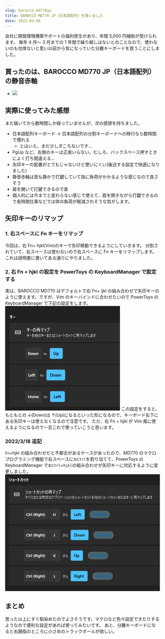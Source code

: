 ```yaml
---
slug: barocco_md770jp
title: BAROCCO MD770 JP（日本語配列）を買いました
date: 2022-03-09
---
```


会社に開発環境構築サポートの福利厚生があり、年間 5,000 円補助が受けられます。
毎年 4 月～ 3 月までの 1 年間で繰り越しはないとのことなので、使わないのも勿体ないと思い以前から気になっていた分離キーボードを買うことにしました。

## 買ったのは、BAROCCO MD770 JP（日本語配列）の静音赤軸

- ![](img1.png)

## 実際に使ってみた感想

まだ届いてから数時間しか経っていませんが、次の感想を持ちました。

- 日本語配列キーボード → 日本語配列の分割キーボードへの移行なら数時間で慣れる
  - とはいえ、まだ少しぎこちないです…
- PgUp など、右側のキーは正直いらない。むしろ、バックスペース押すときによく打ち間違える…
- 矢印キーの配置がとてもじゃないけど使いにくい(後述する設定で快適になりました)
- 静音赤軸は音も静かで打鍵していて指に負荷がかかるような感じなので良さそう
- 肩を開いて打鍵できるので楽
- 個人的には今までと変わらない感じで使えて、肩を開きながら打鍵できるので長時間仕事などでは体の負荷が軽減されそうな気がします。

## 矢印キーのリマップ

### 1. 右スペースに Fn キーをリマップ

今回は、右 Fn+ hjkl(Vim)のキーで矢印移動できるようにしていきます。
分割されていて、右スペースは使わないので右スペースに Fn キーをリマップします。
これは説明書に書いてある通りにやりました。

### 2. 右 Fn + hjkl の設定を PowerToys の KeyboardManager で設定する

実は、BAROCCO MD770 はデフォルトで右 Fn+ ijkl の組み合わせで矢印キーのように使えます。ですが、Vim のキーバインドに合わせたいので PowerToys の KeyboardManager で下記の設定をします。
![](img2.png)
この設定をすると、もともとの ↓(Down)は ↑(Up)になるといった形になるので、キーボード右下にある矢印キーは使えなくなるので注意です。
ただ、右 Fn + hjkl が Vim 風に使えるようになるので一旦これで使っていこうと思います。

### 2022/3/18 追記

`Fn`+hjkl の組み合わせだと不都合があるケースがあったので、MD770 のマクロプログラミング機能で右スペースに`右Ctrl`を割り当てて、PowerToys の KeyboardManager で`右Ctrl`+`hjkl`の組み合わせが矢印キーに対応するように変更しました。
![](img3.png)

## まとめ

思った以上にすぐ馴染めたのでよさそうです。マクロなど色々設定できたりするようなので便利な設定があれば使ってみたいです。
あと、分離キーボードになると右親指のところに小さめのトラックボールが欲しい。
